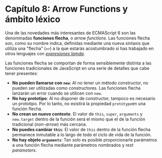 # Capítulo 8: Arrow Functions y ámbito léxico

Una de las novedades más interesantes de ECMAScript 6 son las denominadas **funciones flecha**, o *arrow functions*. Las funciones flecha son, como su nombre indica, definidas mediante una nueva sintaxis que utiliza una "flecha" (`=>`) a la que estarás acostumbrado si has trabajado en otros lenguajes con [*expresiones lamda*](https://msdn.microsoft.com/es-es/library/bb397687.aspx).

Las funciones flecha se comportan de forma sensiblemente distinta a las funciones tradicionales de JavaScript en una serie de detalles que cabe tener presentes:

* **No pueden llamarse con `new`**: Al no tener un método constructor, no pueden ser utilizadas como constructores. Las funciones flecha lanzarán un error cuando se utilicen con `new`.
* **No hay prototipo**: Al no disponer de constructor, tampoco es necesario un prototipo. Por lo tanto, no existirá la propiedad `prototype`en una función flecha.
* **No crean un nuevo contexto**. El valor de `this`, `super`, `arguments` y `new.target` dentro de la función será el mismo que el de la función tradicional (*non-arrow*) más cercana.
* **No puedes cambiar `this`**: El valor de `this` dentro de la función flecha permanece inmutable a lo largo de todo el ciclo de vida de la función.
* **No hay objeto `arguments`**: Tan solo es posible proporcionarle parámetros a una función flecha mediante parámetros nombrados y *rest parameters*.